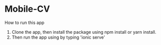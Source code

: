 # Mobile-CV

How to run this app
1. Clone the app, then install the package using npm install or yarn install.
2. Then run the app using by typing 'ionic serve'
